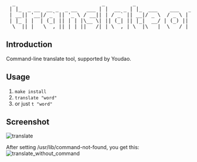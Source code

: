 <pre>
  _                            _         _                        _
 | |_  _ __  __ _  _ __   ___ | |  __ _ | |_  ___    ___   _ __  | |_
 | __|| '__|/ _` || '_ \ / __|| | / _` || __|/ _ \  / _ \ | '__| | __|
 | |_ | |  | (_| || | | |\__ \| || (_| || |_|  __/ | (_) || |    | |_
  \__||_|   \__,_||_| |_||___/|_| \__,_| \__|\___|  \___/ |_|     \__|
</pre>  

## Introduction

Command-line translate tool, supported by Youdao.

## Usage

1. `make install`
2. `translate "word"`
3. or just `t "word"`

## Screenshot

![translate](https://raw.github.com/tobegit3hub/translate/master/screenshot/translate.png)

After setting /usr/lib/command-not-found, you get this:  
![translate_without_command](https://raw.github.com/tobegit3hub/translate/master/screenshot/translate_without_command.png)